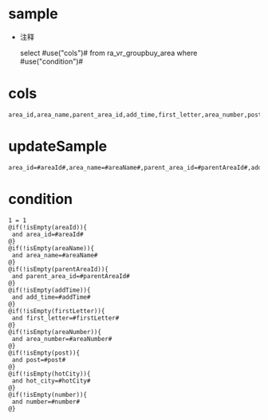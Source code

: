 sample
===
* 注释

	select #use("cols")# from ra_vr_groupbuy_area  where  #use("condition")#

cols
===
	area_id,area_name,parent_area_id,add_time,first_letter,area_number,post,hot_city,number

updateSample
===
	
	area_id=#areaId#,area_name=#areaName#,parent_area_id=#parentAreaId#,add_time=#addTime#,first_letter=#firstLetter#,area_number=#areaNumber#,post=#post#,hot_city=#hotCity#,number=#number#

condition
===

	1 = 1  
	@if(!isEmpty(areaId)){
	 and area_id=#areaId#
	@}
	@if(!isEmpty(areaName)){
	 and area_name=#areaName#
	@}
	@if(!isEmpty(parentAreaId)){
	 and parent_area_id=#parentAreaId#
	@}
	@if(!isEmpty(addTime)){
	 and add_time=#addTime#
	@}
	@if(!isEmpty(firstLetter)){
	 and first_letter=#firstLetter#
	@}
	@if(!isEmpty(areaNumber)){
	 and area_number=#areaNumber#
	@}
	@if(!isEmpty(post)){
	 and post=#post#
	@}
	@if(!isEmpty(hotCity)){
	 and hot_city=#hotCity#
	@}
	@if(!isEmpty(number)){
	 and number=#number#
	@}
	
	